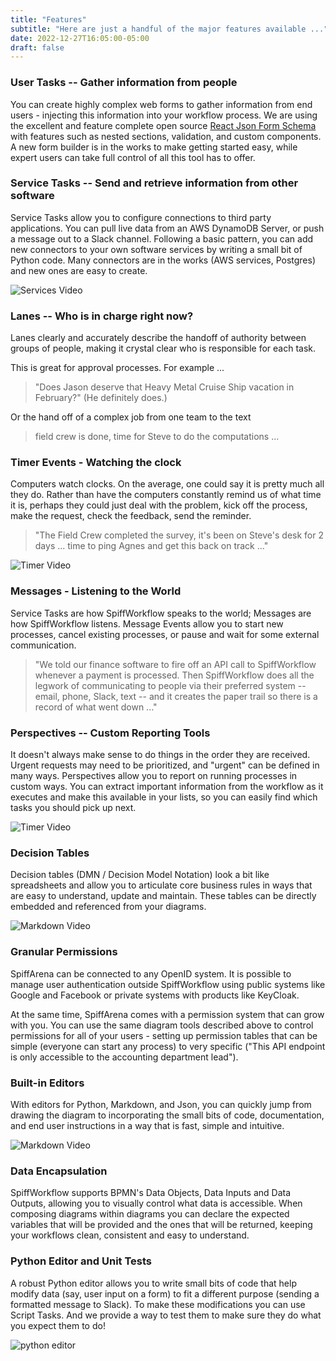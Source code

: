 ```yaml
---
title: "Features"
subtitle: "Here are just a handful of the major features available ..."
date: 2022-12-27T16:05:00-05:00
draft: false
---
```


### User Tasks -- Gather information from people
You can create highly complex web forms to gather information from end users - injecting this information into your workflow process.  We are using the excellent and feature complete open source [React Json Form Schema](https://react-jsonschema-form.readthedocs.io/en/latest/) with features such as nested sections, validation, and custom components.  A new form builder is in the works to make getting started easy, while expert users can take full control of all this tool has to offer.

### Service Tasks -- Send and retrieve information from other software 
Service Tasks allow you to configure connections to third party applications.  You can pull live data from an AWS DynamoDB Server, or push a message out to a Slack channel.  Following a basic pattern, you can add new connectors to your own software services by writing a small bit of Python code.  Many connectors are in the works (AWS services, Postgres) and new ones are easy to create.

![Services Video](../../images/features/services.gif) 

### Lanes -- Who is in charge right now?
Lanes clearly and accurately describe the handoff of authority between groups of people, making it crystal clear who is responsible for each task.  

This is great for approval processes. For example ...

> "Does Jason deserve that Heavy Metal Cruise Ship vacation in February?" (He definitely does.) 

Or the hand off of a complex job from one team to the text 

> field crew is done, time for Steve to do the computations ...

### Timer Events - Watching the clock
Computers watch clocks.  On the average, one could say it is pretty much all they do. Rather than have the computers constantly remind us of what time it is, perhaps they could just deal with the problem, kick off the process, make the request, check the feedback, send the reminder. 

> "The Field Crew completed the survey, it's been on Steve's desk for 2 days ... time to ping Agnes and get this back on track ..."

![Timer Video](../../images/features/timer.gif)

### Messages - Listening to the World
Service Tasks are how SpiffWorkflow speaks to the world; Messages are how SpiffWorkflow listens.  Message Events allow you to start new processes, cancel existing processes, or pause and wait for some external communication.  

> "We told our finance software to fire off an API call to SpiffWorkflow whenever a payment is processed. Then SpiffWorkflow does all the legwork of communicating to people via their preferred system -- email, phone, Slack, text -- and it creates the paper trail so there is a record of what went down ..."

### Perspectives -- Custom Reporting Tools
It doesn't always make sense to do things in the order they are received.  Urgent requests may need to be prioritized, and "urgent" can be defined in many ways.  Perspectives allow you to report on running processes in custom ways.  You can extract important information from the workflow as it executes and make this available in your lists, so you can easily find which tasks you should pick up next.

![Timer Video](../../images/features/perspectives.gif)


### Decision Tables
Decision tables (DMN / Decision Model Notation) look a bit like spreadsheets and allow you to articulate core business rules in ways that are easy to understand, update and maintain. These tables can be directly embedded and referenced from your diagrams.

![Markdown Video](../../images/features/decisions.gif)


### Granular Permissions 
SpiffArena can be connected to any OpenID system. It is possible to manage user authentication outside SpiffWorkflow using public systems like Google and Facebook or private systems with products like KeyCloak.

At the same time, SpiffArena comes with a permission system that can grow with you.  You can use the same diagram tools described above to control permissions for all of your  users - setting up permission tables that can be simple (everyone can start any process) to very specific ("This API endpoint is only accessible to the accounting department lead").

### Built-in Editors
With editors for Python, Markdown, and Json, you can quickly jump from drawing the diagram to incorporating the small bits of code, documentation, and end user instructions in a way that is fast, simple and intuitive.

![Markdown Video](../../images/features/markdown.gif)


### Data Encapsulation
SpiffWorkflow supports BPMN's Data Objects, Data Inputs and Data Outputs, allowing you to visually control what data is accessible.  When composing diagrams within diagrams you can declare the expected variables that will be provided and the ones that will be returned, keeping your workflows clean, consistent and easy to understand.

### Python Editor and Unit Tests
A robust Python editor allows you to write small bits of code that help modify data (say, user input on a form) to fit a different purpose (sending a formatted message to Slack).  To make these modifications you can use Script Tasks. And we provide a way to test them to make sure they do what you expect them to do!

![python editor](../../images/features/scripts.gif)



